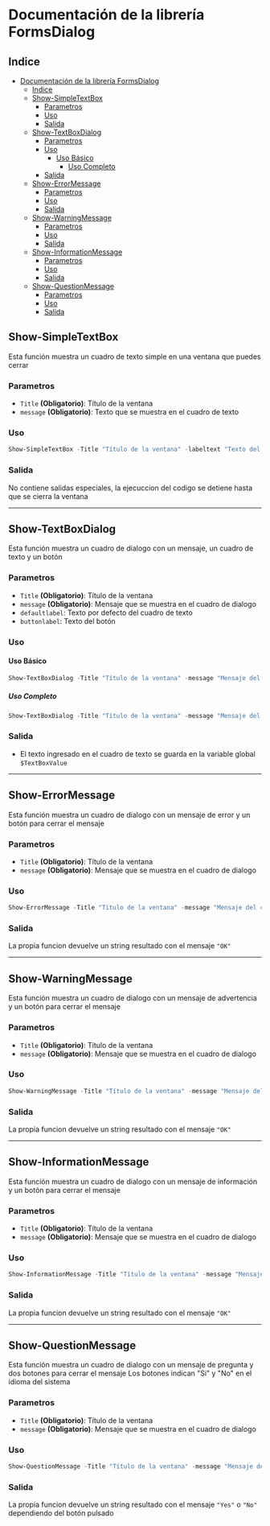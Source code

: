 # Documentación de la librería FormsDialog

## Indice
- [Documentación de la librería FormsDialog](#documentación-de-la-librería-formsdialog)
  - [Indice](#indice)
  - [Show-SimpleTextBox](#show-simpletextbox)
    - [Parametros](#parametros)
    - [Uso](#uso)
    - [Salida](#salida)
  - [Show-TextBoxDialog](#show-textboxdialog)
    - [Parametros](#parametros-1)
    - [Uso](#uso-1)
      - [Uso Básico](#uso-básico)
        - [Uso Completo](#uso-completo)
    - [Salida](#salida-1)
  - [Show-ErrorMessage](#show-errormessage)
    - [Parametros](#parametros-2)
    - [Uso](#uso-2)
    - [Salida](#salida-2)
  - [Show-WarningMessage](#show-warningmessage)
    - [Parametros](#parametros-3)
    - [Uso](#uso-3)
    - [Salida](#salida-3)
  - [Show-InformationMessage](#show-informationmessage)
    - [Parametros](#parametros-4)
    - [Uso](#uso-4)
    - [Salida](#salida-4)
  - [Show-QuestionMessage](#show-questionmessage)
    - [Parametros](#parametros-5)
    - [Uso](#uso-5)
    - [Salida](#salida-5)

## Show-SimpleTextBox
Esta función muestra un cuadro de texto simple en una ventana que puedes cerrar

### Parametros
- `Title` **(Obligatorio)**: Título de la ventana
- `message` **(Obligatorio)**: Texto que se muestra en el cuadro de texto

### Uso
```powershell
Show-SimpleTextBox -Title "Título de la ventana" -labeltext "Texto del cuadro de texto"
```

### Salida
No contiene salidas especiales, la ejecuccion del codigo se detiene hasta que se cierra la ventana



---



## Show-TextBoxDialog
Esta función muestra un cuadro de dialogo con un mensaje, un cuadro de texto y un botón

### Parametros
- `Title` **(Obligatorio)**: Título de la ventana
- `message` **(Obligatorio)**: Mensaje que se muestra en el cuadro de dialogo
- `defaultlabel`: Texto por defecto del cuadro de texto
- `buttonlabel`: Texto del botón

### Uso
#### Uso Básico
```powershell
Show-TextBoxDialog -Title "Título de la ventana" -message "Mensaje del cuadro de dialogo"
```

##### Uso Completo
```powershell
Show-TextBoxDialog -Title "Título de la ventana" -message "Mensaje del cuadro de dialogo" -defaultlabel "Texto por defecto del cuadro de texto" -buttonlabel "Texto del botón"
```

### Salida
- El texto ingresado en el cuadro de texto se guarda en la variable global ``$TextBoxValue``



---




## Show-ErrorMessage
Esta función muestra un cuadro de dialogo con un mensaje de error y un botón para cerrar el mensaje

### Parametros
- `Title` **(Obligatorio)**: Título de la ventana
- `message` **(Obligatorio)**: Mensaje que se muestra en el cuadro de dialogo

### Uso
```powershell
Show-ErrorMessage -Title "Título de la ventana" -message "Mensaje del cuadro de dialogo"
```

### Salida
La propia funcion devuelve un string resultado con el mensaje ``"OK"``

---

## Show-WarningMessage
Esta función muestra un cuadro de dialogo con un mensaje de advertencia y un botón para cerrar el mensaje

### Parametros
- `Title` **(Obligatorio)**: Título de la ventana
- `message` **(Obligatorio)**: Mensaje que se muestra en el cuadro de dialogo

### Uso
```powershell
Show-WarningMessage -Title "Título de la ventana" -message "Mensaje del cuadro de dialogo"
```

### Salida
La propia funcion devuelve un string resultado con el mensaje ``"OK"``

---

## Show-InformationMessage
Esta función muestra un cuadro de dialogo con un mensaje de información y un botón para cerrar el mensaje

### Parametros
- `Title` **(Obligatorio)**: Título de la ventana
- `message` **(Obligatorio)**: Mensaje que se muestra en el cuadro de dialogo

### Uso
```powershell
Show-InformationMessage -Title "Título de la ventana" -message "Mensaje del cuadro de dialogo"
```

### Salida
La propia funcion devuelve un string resultado con el mensaje ``"OK"``

---

## Show-QuestionMessage
Esta función muestra un cuadro de dialogo con un mensaje de pregunta y dos botones para cerrar el mensaje
Los botones indican "Si" y "No" en el idioma del sistema

### Parametros
- `Title` **(Obligatorio)**: Título de la ventana
- `message` **(Obligatorio)**: Mensaje que se muestra en el cuadro de dialogo

### Uso
```powershell
Show-QuestionMessage -Title "Título de la ventana" -message "Mensaje del cuadro de dialogo"
```

### Salida
La propia funcion devuelve un string resultado con el mensaje ``"Yes"`` o ``"No"`` dependiendo del botón pulsado

